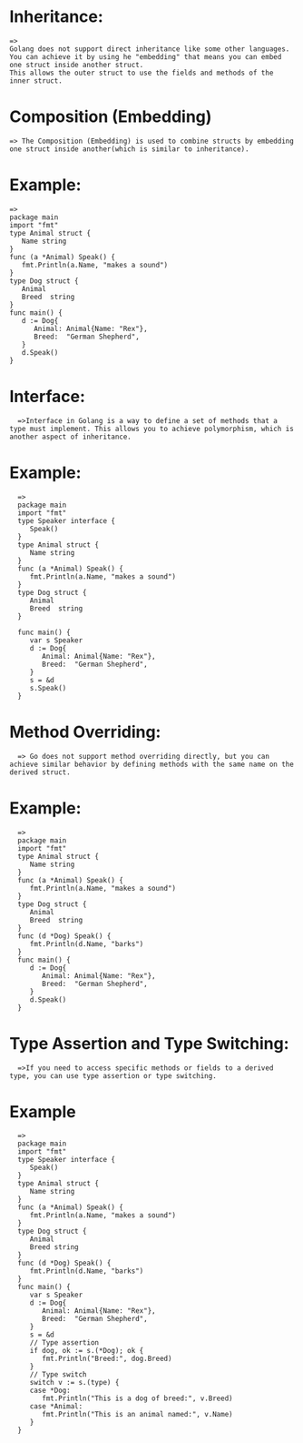 # Inheritance:
    =>
    Golang does not support direct inheritance like some other languages. You can achieve it by using he "embedding" that means you can embed one struct inside another struct. 
    This allows the outer struct to use the fields and methods of the inner struct.

# Composition (Embedding)
    => The Composition (Embedding) is used to combine structs by embedding one struct inside another(which is similar to inheritance).

# Example:
    =>
    package main
    import "fmt"
    type Animal struct {
       Name string
    }
    func (a *Animal) Speak() {
       fmt.Println(a.Name, "makes a sound")
    }
    type Dog struct {
       Animal 
       Breed  string
    }
    func main() {
       d := Dog{
          Animal: Animal{Name: "Rex"},
          Breed:  "German Shepherd",
       }
       d.Speak()
    }


  # Interface:
      =>Interface in Golang is a way to define a set of methods that a type must implement. This allows you to achieve polymorphism, which is another aspect of inheritance.

# Example:
      =>
      package main
      import "fmt"
      type Speaker interface {
         Speak()
      }
      type Animal struct {
         Name string
      }
      func (a *Animal) Speak() {
         fmt.Println(a.Name, "makes a sound")
      }
      type Dog struct {
         Animal 
         Breed  string
      }
      
      func main() {
         var s Speaker
         d := Dog{
            Animal: Animal{Name: "Rex"},
            Breed:  "German Shepherd",
         }
         s = &d
         s.Speak()
      }

# Method Overriding:
      => Go does not support method overriding directly, but you can achieve similar behavior by defining methods with the same name on the derived struct.

# Example:
      => 
      package main
      import "fmt"
      type Animal struct {
         Name string
      }
      func (a *Animal) Speak() {
         fmt.Println(a.Name, "makes a sound")
      }
      type Dog struct {
         Animal
         Breed  string
      }
      func (d *Dog) Speak() {
         fmt.Println(d.Name, "barks")
      }
      func main() {
         d := Dog{
            Animal: Animal{Name: "Rex"},
            Breed:  "German Shepherd",
         }
         d.Speak()
      }


# Type Assertion and Type Switching:
      =>If you need to access specific methods or fields to a derived type, you can use type assertion or type switching.

# Example
      =>
      package main
      import "fmt"
      type Speaker interface {
         Speak()
      }
      type Animal struct {
         Name string
      }
      func (a *Animal) Speak() {
         fmt.Println(a.Name, "makes a sound")
      }
      type Dog struct {
         Animal
         Breed string
      }
      func (d *Dog) Speak() {
         fmt.Println(d.Name, "barks")
      }
      func main() {
         var s Speaker
         d := Dog{
            Animal: Animal{Name: "Rex"},
            Breed:  "German Shepherd",
         }
         s = &d
         // Type assertion
         if dog, ok := s.(*Dog); ok {
            fmt.Println("Breed:", dog.Breed)
         }
         // Type switch
         switch v := s.(type) {
         case *Dog:
            fmt.Println("This is a dog of breed:", v.Breed)
         case *Animal:
            fmt.Println("This is an animal named:", v.Name)
         }
      }

  
      
